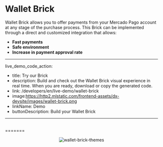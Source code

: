 # Wallet Brick

Wallet Brick allows you to offer payments from your Mercado Pago account at any stage of the purchase process. This Brick can be implemented through a direct and customized integration that allows:

* **Fast payments**
* **Safe environment**
* **Increase in payment approval rate**

---
live_demo_code_action:
 - title: Try our Brick
 - description: Build and check out the Wallet Brick visual experience in real time. When you are ready, download or copy the generated code.
 - link: /developers/en/live-demo/wallet-brick
 - image:https://http2.mlstatic.com/frontend-assets/dx-devsite/images/wallet-brick.png
 - linkName: Demo
 - buttonDescription: Build your Wallet Brick
---
<br>
=======
<center>

![wallet-brick-themes](checkout-bricks/wallet-brick-theme-en.png)

</center>